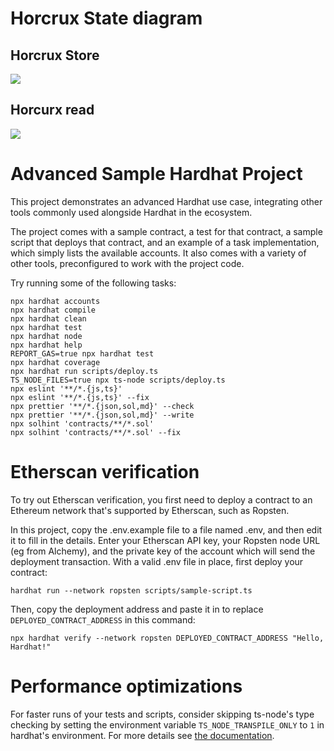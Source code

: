 # Horcrux State diagram

## Horcrux Store 
[![](https://mermaid.ink/img/pako:eNqdV1lv4zYQ_iuCFgt4C8fVffhhgToHFmiQFHXQFqj7QEkjmzUleSkqiRvkv5c6HJOUJbulAFuc-ebkcEi96XGRgD7XS4YY3GC0pii7erZWucbHnz_8pV1dfdWqEmiOMvhxh8rypaCJJvM3BY1p9doSu0nD-OPx15bY11CzFw9zbfntp8mXFrR4aKi_PP4-10zDMLJS-6rtihf-a9YzCcXl2jmHywT-0hBur2-WHamJriVoby1J9H_3M-xPUCl-5mIfvPf2rwY3_G9toLOYAodNZrNZF8dRUE4Cf2kIESrBc7ocdpNBhWIAJwDam6YMIZAYEZIghtp4SlZQELi7LexbDoXvFaYgiB4oLfdviJk2bxSgNWhZVTItAg2yHdsPCCnGmmnDqLPb0qWs6lM9A5ohnPBibJZopbMNZLDS5_w1gRRVhK30qcD6DVGMIgJljemWdaVHKN6uaVHlSSv6ssEMOsGaz1cnQ3R_XZCCtohPt9e313d3AqaEuMgTBZXykYiaGFCGZdCmJJPAmNb1-nmqhd7M8h3XCAPDDj9_6Tux4DsBqCJvOVyBV8sHg_IfDp7U4H0osGeuFTqm6XuOLyk4-H5SPjjvQBfAE7wyMUembdqGccpRFcn3t2GZJzxSgHQdTcKZa3TD5FkdnIkOEpyDaM9uhmRPdkjm8krMF9v1eIEcAb3aiJq8mh07tH3jZtFjWx0b8SFZR5QWLxtAyWgEaZGzO5Rhsm8RqxWPikJUxRtgGu-XfD7VnoEmKEdTrd4tRBFf4n-6HWZ6u1cxfSgCslC20icI6keA5fz0GElTw25CHUpETHgzATqSyQNCVNNLWNcf7nG-HV90zAgMrzoka7i_LHIU85YmOtVsXTeceZZneoFlOfZU41Pf91zbs00rqPeTPwsNM_QMP3BsaT-16oYz2fCVrRER7qWKuZfrfk358SXULV7niAwnoOU_jW6NtjSKV-7taBP9wJ1scv87U43aM5kgRbE7A8kLBj3P-oXVwORAeYG6KFEw55emvhPgIu_b9DzvNFIx69SP1IO-V5DH8FBlkaRRPfF4s-rr430VTUzDqs8q_mO57lQzZk4oFSVhy1OyZwxYx0Q50mHAULntx-_aThrFKkwOPkChkSQKps75PV5v2IhrB9wFkBtEtyNLeIA9VqzECVyAvCY43tYXFPncs03PVhccni5LjQCWExSlsZ-mAnJNsXh6kDpPSjNIivyEqlGk6qGCiylm_SjSNOBDhcnVCNLiFgnaK41MRjRNYGQJgB-gVEmR61p8qCC11_VQMeGfLDVq6IqTYkKe9jswhhrhAWAOHXEHgHXsj7bhnL9FHuTso5xpHeUGL38HOUeQ873L7blHuav_YM4TbpiXG_MFJ4Ng0Fotxr8l3vmHRLXjHz1wm2B-HOrzFJESpjqqWLHc57E-Z7SCA6j74u1Q7_8CKi9Yjw)](https://mermaid-js.github.io/mermaid-live-editor/edit#pako:eNqdV1lv4zYQ_iuCFgt4C8fVffhhgToHFmiQFHXQFqj7QEkjmzUleSkqiRvkv5c6HJOUJbulAFuc-ebkcEi96XGRgD7XS4YY3GC0pii7erZWucbHnz_8pV1dfdWqEmiOMvhxh8rypaCJJvM3BY1p9doSu0nD-OPx15bY11CzFw9zbfntp8mXFrR4aKi_PP4-10zDMLJS-6rtihf-a9YzCcXl2jmHywT-0hBur2-WHamJriVoby1J9H_3M-xPUCl-5mIfvPf2rwY3_G9toLOYAodNZrNZF8dRUE4Cf2kIESrBc7ocdpNBhWIAJwDam6YMIZAYEZIghtp4SlZQELi7LexbDoXvFaYgiB4oLfdviJk2bxSgNWhZVTItAg2yHdsPCCnGmmnDqLPb0qWs6lM9A5ohnPBibJZopbMNZLDS5_w1gRRVhK30qcD6DVGMIgJljemWdaVHKN6uaVHlSSv6ssEMOsGaz1cnQ3R_XZCCtohPt9e313d3AqaEuMgTBZXykYiaGFCGZdCmJJPAmNb1-nmqhd7M8h3XCAPDDj9_6Tux4DsBqCJvOVyBV8sHg_IfDp7U4H0osGeuFTqm6XuOLyk4-H5SPjjvQBfAE7wyMUembdqGccpRFcn3t2GZJzxSgHQdTcKZa3TD5FkdnIkOEpyDaM9uhmRPdkjm8krMF9v1eIEcAb3aiJq8mh07tH3jZtFjWx0b8SFZR5QWLxtAyWgEaZGzO5Rhsm8RqxWPikJUxRtgGu-XfD7VnoEmKEdTrd4tRBFf4n-6HWZ6u1cxfSgCslC20icI6keA5fz0GElTw25CHUpETHgzATqSyQNCVNNLWNcf7nG-HV90zAgMrzoka7i_LHIU85YmOtVsXTeceZZneoFlOfZU41Pf91zbs00rqPeTPwsNM_QMP3BsaT-16oYz2fCVrRER7qWKuZfrfk358SXULV7niAwnoOU_jW6NtjSKV-7taBP9wJ1scv87U43aM5kgRbE7A8kLBj3P-oXVwORAeYG6KFEw55emvhPgIu_b9DzvNFIx69SP1IO-V5DH8FBlkaRRPfF4s-rr430VTUzDqs8q_mO57lQzZk4oFSVhy1OyZwxYx0Q50mHAULntx-_aThrFKkwOPkChkSQKps75PV5v2IhrB9wFkBtEtyNLeIA9VqzECVyAvCY43tYXFPncs03PVhccni5LjQCWExSlsZ-mAnJNsXh6kDpPSjNIivyEqlGk6qGCiylm_SjSNOBDhcnVCNLiFgnaK41MRjRNYGQJgB-gVEmR61p8qCC11_VQMeGfLDVq6IqTYkKe9jswhhrhAWAOHXEHgHXsj7bhnL9FHuTso5xpHeUGL38HOUeQ873L7blHuav_YM4TbpiXG_MFJ4Ng0Fotxr8l3vmHRLXjHz1wm2B-HOrzFJESpjqqWLHc57E-Z7SCA6j74u1Q7_8CKi9Yjw)

## Horcurx read
[![](https://mermaid.ink/img/pako:eNqdl1lv4zYQgP-KoMUC3oXj6j78sECdA_sQZAsk6D6s-0BJI5kwLboUlcQN8t9L6oglypLd0oAhkd8cHA6H1Jse0wT0pV5wxOEGo4yh3dWztc410X59_Uu7uvqmlQWwHO3gtz0qihfKEq0eH_ZLevWw1FY4eyh3EbDZlxpdPVRjf_z4udRMwzB2hfZN29MX8W_Ktx71nbKYla8LBgnAbrZYLBotQnwcqJFqIqcA7U1TWi0g29fG8OP33zudOc1jaPs7tHyTvQWnDGWgLTUGKNGeESmhwd5bd045ImUjQuNtjVSPVaeIt5Sru_W5vgO2QzgRy_Mm-9Y638AO1vpSPCaQopLwtT7vDP2JGEYRgUIyb7WetR6heJsxWuZJLfqywRwaQTm-Z3iH2OGaEspq4tPt9e313V2HKSCmeaJQqWhJVxMHxnEf2hRkFhhzucqf51roLSzfcY0wMOzw85ehEyuRRcAUecsRCjwpH4zKfzh4UoP3ocBeuFbomKbvOX5PQev7SfngvAPNBJ7glXdjZNqmbRinHFVJsSsMyzzhkQKyLJqFC9domimiOvrWdZDgHLr27Kr17PUd6o-KTMxX22w6QY7AIDeiKq5mMxzavnGzGgxbzTASrWcdMUZfNmKbTc4gpTm_QztMDjWxXotZMYjKeANcE1VGvM-1Z2AJytFck7uFKOKP-J9mh5ne_rUbPhQBWSlb6RME8tfBclFPJ8JUDVdTHQtETMpCrPxEJFuiq2YQsKY-3ON8O73omBMYX3VIMri_bOYoFvWw61S1dd1w4Vme6QWW5dhzTbz6vufanm1agdxP_iI0zNAz_MCxe_upVjceyWpc2RoREV6qzH0_7zMGh27e4ixHZDwA9fjT5NaoU4O-Cm8ni-gHd7LI_e9IVWrPRIJQuj-D5JTDwLNhYlVYf6IiQV2UKMz5pcHPiGOaD216nneaVMw68terQX-XIM7s-urRQdUTTxSroT5RV9HMNCx5Vok_y3XnmrFwwl5SEv54SvaMAesYKKd3GHBUbIfzd20njWIV608-QKGRJAojY36Psw2fcK3lLkBuENtOLGGL_Sh5gRO4gLwmON7KC0r_3LNNz1YXHJ4uC00H7gcoSmM_TTtkxnD39CAyTkoxSGh-QtUkqXqocDHDfDiLNA1EU7F-NkJvcWmCDkoh6xNVEZhYAhAHKFNC5LqWaCqk1roBFRNx3ZfU2BUnxYQ8HfZgjBXCFjDHjrgWsI710Tac87fIVs4-ypnWUW708tfKOR0537vcnnuUu_oP5rzODfNyY37HySAYtSbFxHfIu_iQKPeJ-Cq6TbA4DvVlikgBcx2VnD4e8lhfclZCCzXfgA31_i-P-BbF)](https://mermaid-js.github.io/mermaid-live-editor/edit#pako:eNqdl1lv4zYQgP-KoMUC3oXj6j78sECdA_sQZAsk6D6s-0BJI5kwLboUlcQN8t9L6oglypLd0oAhkd8cHA6H1Jse0wT0pV5wxOEGo4yh3dWztc410X59_Uu7uvqmlQWwHO3gtz0qihfKEq0eH_ZLevWw1FY4eyh3EbDZlxpdPVRjf_z4udRMwzB2hfZN29MX8W_Ktx71nbKYla8LBgnAbrZYLBotQnwcqJFqIqcA7U1TWi0g29fG8OP33zudOc1jaPs7tHyTvQWnDGWgLTUGKNGeESmhwd5bd045ImUjQuNtjVSPVaeIt5Sru_W5vgO2QzgRy_Mm-9Y638AO1vpSPCaQopLwtT7vDP2JGEYRgUIyb7WetR6heJsxWuZJLfqywRwaQTm-Z3iH2OGaEspq4tPt9e313V2HKSCmeaJQqWhJVxMHxnEf2hRkFhhzucqf51roLSzfcY0wMOzw85ehEyuRRcAUecsRCjwpH4zKfzh4UoP3ocBeuFbomKbvOX5PQev7SfngvAPNBJ7glXdjZNqmbRinHFVJsSsMyzzhkQKyLJqFC9domimiOvrWdZDgHLr27Kr17PUd6o-KTMxX22w6QY7AIDeiKq5mMxzavnGzGgxbzTASrWcdMUZfNmKbTc4gpTm_QztMDjWxXotZMYjKeANcE1VGvM-1Z2AJytFck7uFKOKP-J9mh5ne_rUbPhQBWSlb6RME8tfBclFPJ8JUDVdTHQtETMpCrPxEJFuiq2YQsKY-3ON8O73omBMYX3VIMri_bOYoFvWw61S1dd1w4Vme6QWW5dhzTbz6vufanm1agdxP_iI0zNAz_MCxe_upVjceyWpc2RoREV6qzH0_7zMGh27e4ixHZDwA9fjT5NaoU4O-Cm8ni-gHd7LI_e9IVWrPRIJQuj-D5JTDwLNhYlVYf6IiQV2UKMz5pcHPiGOaD216nneaVMw68terQX-XIM7s-urRQdUTTxSroT5RV9HMNCx5Vok_y3XnmrFwwl5SEv54SvaMAesYKKd3GHBUbIfzd20njWIV608-QKGRJAojY36Psw2fcK3lLkBuENtOLGGL_Sh5gRO4gLwmON7KC0r_3LNNz1YXHJ4uC00H7gcoSmM_TTtkxnD39CAyTkoxSGh-QtUkqXqocDHDfDiLNA1EU7F-NkJvcWmCDkoh6xNVEZhYAhAHKFNC5LqWaCqk1roBFRNx3ZfU2BUnxYQ8HfZgjBXCFjDHjrgWsI710Tac87fIVs4-ypnWUW708tfKOR0537vcnnuUu_oP5rzODfNyY37HySAYtSbFxHfIu_iQKPeJ-Cq6TbA4DvVlikgBcx2VnD4e8lhfclZCCzXfgA31_i-P-BbF)

# Advanced Sample Hardhat Project

This project demonstrates an advanced Hardhat use case, integrating other tools commonly used alongside Hardhat in the ecosystem.

The project comes with a sample contract, a test for that contract, a sample script that deploys that contract, and an example of a task implementation, which simply lists the available accounts. It also comes with a variety of other tools, preconfigured to work with the project code.

Try running some of the following tasks:

```shell
npx hardhat accounts
npx hardhat compile
npx hardhat clean
npx hardhat test
npx hardhat node
npx hardhat help
REPORT_GAS=true npx hardhat test
npx hardhat coverage
npx hardhat run scripts/deploy.ts
TS_NODE_FILES=true npx ts-node scripts/deploy.ts
npx eslint '**/*.{js,ts}'
npx eslint '**/*.{js,ts}' --fix
npx prettier '**/*.{json,sol,md}' --check
npx prettier '**/*.{json,sol,md}' --write
npx solhint 'contracts/**/*.sol'
npx solhint 'contracts/**/*.sol' --fix
```

# Etherscan verification

To try out Etherscan verification, you first need to deploy a contract to an Ethereum network that's supported by Etherscan, such as Ropsten.

In this project, copy the .env.example file to a file named .env, and then edit it to fill in the details. Enter your Etherscan API key, your Ropsten node URL (eg from Alchemy), and the private key of the account which will send the deployment transaction. With a valid .env file in place, first deploy your contract:

```shell
hardhat run --network ropsten scripts/sample-script.ts
```

Then, copy the deployment address and paste it in to replace `DEPLOYED_CONTRACT_ADDRESS` in this command:

```shell
npx hardhat verify --network ropsten DEPLOYED_CONTRACT_ADDRESS "Hello, Hardhat!"
```

# Performance optimizations

For faster runs of your tests and scripts, consider skipping ts-node's type checking by setting the environment variable `TS_NODE_TRANSPILE_ONLY` to `1` in hardhat's environment. For more details see [the documentation](https://hardhat.org/guides/typescript.html#performance-optimizations).
